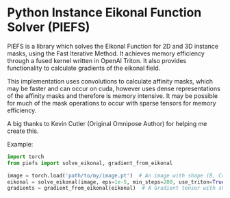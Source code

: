# Python Instance Eikonal Function Solver (PIEFS) 

PIEFS is a library which solves the Eikonal Function for 2D and 3D instance masks, using the Fast Iterative Method.
It achieves memory efficiency through a fused kernel written in OpenAI Triton.
It also provides functionality to calculate gradients of the eikonal field.

This implementation uses convolutions to calculate affinity masks, which may be faster and
can occur on cuda, however uses dense representations of the affinity masks and therefore is 
memory intensive. It may be possible for much of the mask operations to occur with sparse tensors
for memory efficiency. 

A big thanks to Kevin Cutler (Original Omnipose Author) for helping me create this. 

Example:

```python
import torch
from piefs import solve_eikonal, gradient_from_eikonal

image = torch.load('path/to/my/image.pt')  # An image with shape (B, C=1, X, Y, Z)
eikonal = solve_eikonal(image, eps=1e-5, min_steps=200, use_triton=True)  # A Distance map with shape (B, C=1, X, Y, Z)
gradients = gradient_from_eikonal(eikonal)  # A Gradient tensor with shape (B, C=3, X, Y, Z)
```
